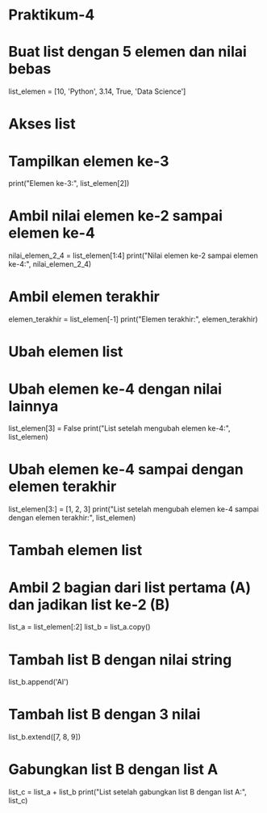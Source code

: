 # Praktikum-4
# Buat list dengan 5 elemen dan nilai bebas
list_elemen = [10, 'Python', 3.14, True, 'Data Science']

# Akses list
# Tampilkan elemen ke-3
print("Elemen ke-3:", list_elemen[2])

# Ambil nilai elemen ke-2 sampai elemen ke-4
nilai_elemen_2_4 = list_elemen[1:4]
print("Nilai elemen ke-2 sampai elemen ke-4:", nilai_elemen_2_4)

# Ambil elemen terakhir
elemen_terakhir = list_elemen[-1]
print("Elemen terakhir:", elemen_terakhir)

# Ubah elemen list
# Ubah elemen ke-4 dengan nilai lainnya
list_elemen[3] = False
print("List setelah mengubah elemen ke-4:", list_elemen)

# Ubah elemen ke-4 sampai dengan elemen terakhir
list_elemen[3:] = [1, 2, 3]
print("List setelah mengubah elemen ke-4 sampai dengan elemen terakhir:", list_elemen)

# Tambah elemen list
# Ambil 2 bagian dari list pertama (A) dan jadikan list ke-2 (B)
list_a = list_elemen[:2]
list_b = list_a.copy()

# Tambah list B dengan nilai string
list_b.append('AI')

# Tambah list B dengan 3 nilai
list_b.extend([7, 8, 9])

# Gabungkan list B dengan list A
list_c = list_a + list_b
print("List setelah gabungkan list B dengan list A:", list_c)
